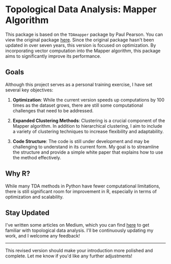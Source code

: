# Topological Data Analysis: Mapper Algorithm

This package is based on the `TDAmapper` package by Paul Pearson. You can view the original package [here](https://github.com/paultpearson/TDAmapper). Since the original package hasn't been updated in over seven years, this version is focused on optimization. By incorporating vector computation into the Mapper algorithm, this package aims to significantly improve its performance.

## Goals
Although this project serves as a personal training exercise, I have set several key objectives:

1. **Optimization**: While the current version speeds up computations by 100 times as the dataset grows, there are still some computational challenges that need to be addressed.
   
2. **Expanded Clustering Methods**: Clustering is a crucial component of the Mapper algorithm. In addition to hierarchical clustering, I aim to include a variety of clustering techniques to increase flexibility and adaptability.
   
3. **Code Structure**: The code is still under development and may be challenging to understand in its current form. My goal is to streamline the structure and provide a simple white paper that explains how to use the method effectively.

## Why R?
While many TDA methods in Python have fewer computational limitations, there is still significant room for improvement in R, especially in terms of optimization and scalability.

## Stay Updated
I've written some articles on Medium, which you can find [here](https://medium.com/@kennywang2003) to get familiar with topological data analysis. I'll be continuously updating my work, and I welcome any feedback!

---

This revised version should make your introduction more polished and complete. Let me know if you'd like any further adjustments!